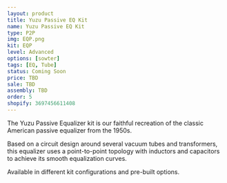 ```yaml
---
layout: product
title: Yuzu Passive EQ Kit
name: Yuzu Passive EQ Kit
type: P2P
img: EQP.png
kit: EQP
level: Advanced
options: [sowter]
tags: [EQ, Tube]
status: Coming Soon
price: TBD
sale: TBD
assembly: TBD
order: 5
shopify: 3697456611408
---
```


The Yuzu Passive Equalizer kit is our faithful recreation of the classic American passive equalizer from the 1950s.

Based on a circuit design around several vacuum tubes and transformers, this equalizer uses a point-to-point topology with inductors and capacitors to achieve its smooth equalization curves.

Available in different kit configurations and pre-built options.
